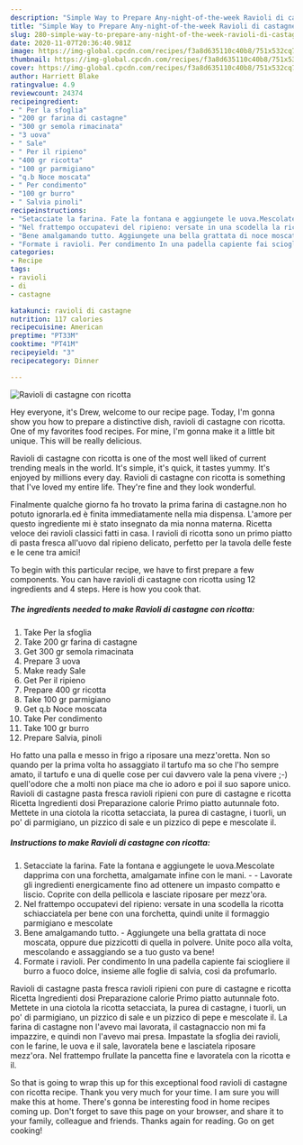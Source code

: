 ```yaml
---
description: "Simple Way to Prepare Any-night-of-the-week Ravioli di castagne con ricotta"
title: "Simple Way to Prepare Any-night-of-the-week Ravioli di castagne con ricotta"
slug: 280-simple-way-to-prepare-any-night-of-the-week-ravioli-di-castagne-con-ricotta
date: 2020-11-07T20:36:40.981Z
image: https://img-global.cpcdn.com/recipes/f3a8d635110c40b8/751x532cq70/ravioli-di-castagne-con-ricotta-recipe-main-photo.jpg
thumbnail: https://img-global.cpcdn.com/recipes/f3a8d635110c40b8/751x532cq70/ravioli-di-castagne-con-ricotta-recipe-main-photo.jpg
cover: https://img-global.cpcdn.com/recipes/f3a8d635110c40b8/751x532cq70/ravioli-di-castagne-con-ricotta-recipe-main-photo.jpg
author: Harriett Blake
ratingvalue: 4.9
reviewcount: 24374
recipeingredient:
- " Per la sfoglia"
- "200 gr farina di castagne"
- "300 gr semola rimacinata"
- "3 uova"
- " Sale"
- " Per il ripieno"
- "400 gr ricotta"
- "100 gr parmigiano"
- "q.b Noce moscata"
- " Per condimento"
- "100 gr burro"
- " Salvia pinoli"
recipeinstructions:
- "Setacciate la farina. Fate la fontana e aggiungete le uova.Mescolate dapprima con una forchetta, amalgamate infine con le mani.  Lavorate gli ingredienti energicamente fino ad ottenere un impasto compatto e liscio. Coprite con della pellicola e lasciate riposare per mezz&#39;ora."
- "Nel frattempo occupatevi del ripieno: versate in una scodella la ricotta schiacciatela per bene con una forchetta, quindi unite il formaggio parmigiano e mescolate"
- "Bene amalgamando tutto. Aggiungete una bella grattata di noce moscata, oppure due pizzicotti di quella in polvere. Unite poco alla volta, mescolando e assaggiando se a tuo gusto va bene!"
- "Formate i ravioli. Per condimento In una padella capiente fai sciogliere il burro a fuoco dolce, insieme alle foglie di salvia, così da profumarlo."
categories:
- Recipe
tags:
- ravioli
- di
- castagne

katakunci: ravioli di castagne 
nutrition: 117 calories
recipecuisine: American
preptime: "PT33M"
cooktime: "PT41M"
recipeyield: "3"
recipecategory: Dinner

---
```



![Ravioli di castagne con ricotta](https://img-global.cpcdn.com/recipes/f3a8d635110c40b8/751x532cq70/ravioli-di-castagne-con-ricotta-recipe-main-photo.jpg)

Hey everyone, it's Drew, welcome to our recipe page. Today, I'm gonna show you how to prepare a distinctive dish, ravioli di castagne con ricotta. One of my favorites food recipes. For mine, I'm gonna make it a little bit unique. This will be really delicious.

Ravioli di castagne con ricotta is one of the most well liked of current trending meals in the world. It's simple, it's quick, it tastes yummy. It's enjoyed by millions every day. Ravioli di castagne con ricotta is something that I've loved my entire life. They're fine and they look wonderful.

Finalmente qualche giorno fa ho trovato la prima farina di castagne.non ho potuto ignorarla.ed è finita immediatamente nella mia dispensa. L&#39;amore per questo ingrediente mi è stato insegnato da mia nonna materna. Ricetta veloce dei ravioli classici fatti in casa. I ravioli di ricotta sono un primo piatto di pasta fresca all&#39;uovo dal ripieno delicato, perfetto per la tavola delle feste e le cene tra amici!


To begin with this particular recipe, we have to first prepare a few components. You can have ravioli di castagne con ricotta using 12 ingredients and 4 steps. Here is how you cook that.

<!--inarticleads1-->

##### The ingredients needed to make Ravioli di castagne con ricotta:

1. Take  Per la sfoglia
1. Take 200 gr farina di castagne
1. Get 300 gr semola rimacinata
1. Prepare 3 uova
1. Make ready  Sale
1. Get  Per il ripieno
1. Prepare 400 gr ricotta
1. Take 100 gr parmigiano
1. Get q.b Noce moscata
1. Take  Per condimento
1. Take 100 gr burro
1. Prepare  Salvia, pinoli


Ho fatto una palla e messo in frigo a riposare una mezz&#39;oretta. Non so quando per la prima volta ho assaggiato il tartufo ma so che l&#39;ho sempre amato, il tartufo e una di quelle cose per cui davvero vale la pena vivere ;-) quell&#39;odore che a molti non piace ma che io adoro e poi il suo sapore unico. Ravioli di castagne pasta fresca ravioli ripieni con pure di castagne e ricotta Ricetta Ingredienti dosi Preparazione calorie Primo piatto autunnale foto. Mettete in una ciotola la ricotta setacciata, la purea di castagne, i tuorli, un po&#39; di parmigiano, un pizzico di sale e un pizzico di pepe e mescolate il. 

<!--inarticleads2-->

##### Instructions to make Ravioli di castagne con ricotta:

1. Setacciate la farina. Fate la fontana e aggiungete le uova.Mescolate dapprima con una forchetta, amalgamate infine con le mani. -  - Lavorate gli ingredienti energicamente fino ad ottenere un impasto compatto e liscio. Coprite con della pellicola e lasciate riposare per mezz&#39;ora.
1. Nel frattempo occupatevi del ripieno: versate in una scodella la ricotta schiacciatela per bene con una forchetta, quindi unite il formaggio parmigiano e mescolate
1. Bene amalgamando tutto. - Aggiungete una bella grattata di noce moscata, oppure due pizzicotti di quella in polvere. Unite poco alla volta, mescolando e assaggiando se a tuo gusto va bene!
1. Formate i ravioli. Per condimento In una padella capiente fai sciogliere il burro a fuoco dolce, insieme alle foglie di salvia, così da profumarlo.


Ravioli di castagne pasta fresca ravioli ripieni con pure di castagne e ricotta Ricetta Ingredienti dosi Preparazione calorie Primo piatto autunnale foto. Mettete in una ciotola la ricotta setacciata, la purea di castagne, i tuorli, un po&#39; di parmigiano, un pizzico di sale e un pizzico di pepe e mescolate il. La farina di castagne non l&#39;avevo mai lavorata, il castagnaccio non mi fa impazzire, e quindi non l&#39;avevo mai presa. Impastate la sfoglia dei ravioli, con le farine, le uova e il sale, lavoratela bene e lasciatela riposare mezz&#39;ora. Nel frattempo frullate la pancetta fine e lavoratela con la ricotta e il. 

So that is going to wrap this up for this exceptional food ravioli di castagne con ricotta recipe. Thank you very much for your time. I am sure you will make this at home. There's gonna be interesting food in home recipes coming up. Don't forget to save this page on your browser, and share it to your family, colleague and friends. Thanks again for reading. Go on get cooking!
